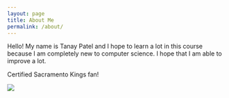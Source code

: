 ```yaml
---
layout: page
title: About Me
permalink: /about/
---
```


Hello! My name is Tanay Patel and I hope to learn a lot in this course because I am completely new to computer science. I hope that I am able to improve a lot.

Certified Sacramento Kings fan!

![]({{site.baseurl}}/images/Kings.jpg)


[^1]:a blogging platform that natively supports Jupyter notebooks in addition to other formats.
